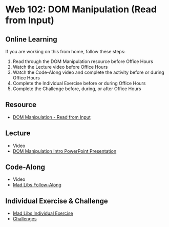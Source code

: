 # Web 102: DOM Manipulation (Read from Input)

## Online Learning
If you are working on this from home, follow these steps:

1. Read through the DOM Manipulation resource before Office Hours
1. Watch the Lecture video before Office Hours
1. Watch the Code-Along video and complete the activity before or during Office Hours
1. Complete the Individual Exercise before or during Office Hours
1. Complete the Challenge before, during, or after Office Hours

## Resource
- [DOM Manipulation - Read from Input](DomManipulationReadFromInput.md)

## Lecture
- Video
- <a href="DomManipulationIntroOld.pptx" target="_blank">DOM Manipulation Intro PowerPoint Presentation</a>

## Code-Along
- Video
- [Mad Libs Follow-Along](MadLibsFollowAlong.md)

## Individual Exercise & Challenge
- [Mad Libs Individual Exercise](MadLibsIndividual.md)
- [Challenges](Challenges.md)